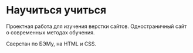 # Научиться учиться

Проектная работа для изучения верстки сайтов. Одностраничный сайт о современных методах обучения.

Сверстан по БЭМу, на HTML и CSS.
